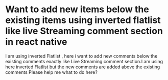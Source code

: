 
# Want to add new items below the existing items using inverted flatlist like live Streaming comment section in react native

I am using inverted Flatlist , here i want to add new comments below the existing comments exactly like Live Streaming comment section.I am using here inverted Flatlist but the new comments are added above the existing comments Please help me what to do here?

        